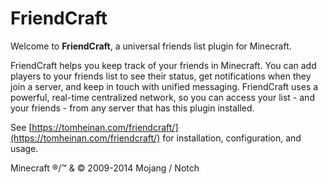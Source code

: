 FriendCraft
===========

Welcome to **FriendCraft**, a universal friends list plugin for Minecraft.

FriendCraft helps you keep track of your friends in Minecraft. You can add players to your friends list to see their status, get notifications when they join a server, and keep in touch with unified messaging. FriendCraft uses a powerful, real-time centralized network, so you can access your list - and your friends - from any server that has this plugin installed.

See [https://tomheinan.com/friendcraft/](https://tomheinan.com/friendcraft/) for installation, configuration, and usage.

Minecraft ®/™ & © 2009-2014 Mojang / Notch
